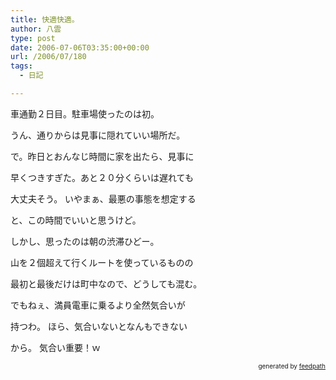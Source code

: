 ```yaml
---
title: 快適快適。
author: 八雲
type: post
date: 2006-07-06T03:35:00+00:00
url: /2006/07/180
tags:
  - 日記

---
```

車通勤２日目。駐車場使ったのは初。
  
うん、通りからは見事に隠れていい場所だ。

で。昨日とおんなじ時間に家を出たら、見事に
  
早くつきすぎた。あと２０分くらいは遅れても
  
大丈夫そう。 いやまぁ、最悪の事態を想定する
  
と、この時間でいいと思うけど。

しかし、思ったのは朝の渋滞ひどー。
  
山を２個超えて行くルートを使っているものの
  
最初と最後だけは町中なので、どうしても混む。

でもねぇ、満員電車に乗るより全然気合いが
  
持つわ。 ほら、気合いないとなんもできない
  
から。 気合い重要！ｗ<!--
feedpath info start
-->

<div style="text-align: right; font-size: 10px;">
  &nbsp;&nbsp;<span>generated by <a href="http://feedpath.jp">feedpath</a></span>
</div>

<!--
feedpath info end
-->
